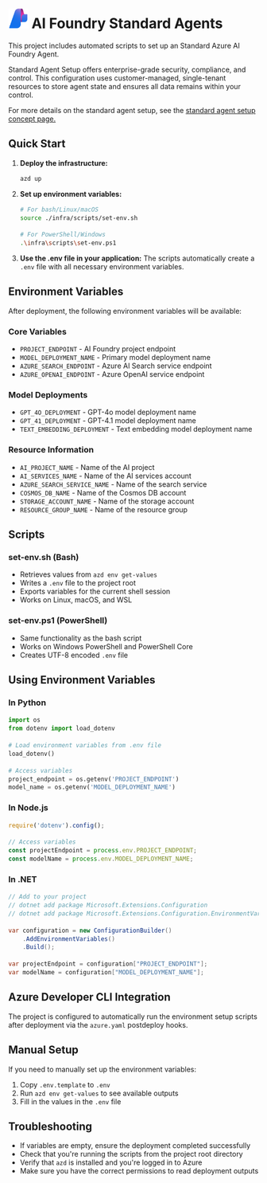 # <img src="./utils/media/ai-foundry.png" alt="Azure Foundry" style="width:40px;height:40px;"/> AI Foundry Standard Agents

This project includes automated scripts to set up an Standard Azure AI Foundry Agent.

Standard Agent Setup offers enterprise-grade security, compliance, and control. This configuration uses customer-managed, single-tenant resources to store agent state and ensures all data remains within your control.

For more details on the standard agent setup, see the [standard agent setup concept page.](https://learn.microsoft.com/en-us/azure/ai-services/agents/concepts/standard-agent-setup)

## Quick Start

1. **Deploy the infrastructure:**
   ```bash
   azd up
   ```

2. **Set up environment variables:**
   ```bash
   # For bash/Linux/macOS
   source ./infra/scripts/set-env.sh
   
   # For PowerShell/Windows
   .\infra\scripts\set-env.ps1
   ```

3. **Use the .env file in your application:**
   The scripts automatically create a `.env` file with all necessary environment variables.

## Environment Variables

After deployment, the following environment variables will be available:

### Core Variables
- `PROJECT_ENDPOINT` - AI Foundry project endpoint
- `MODEL_DEPLOYMENT_NAME` - Primary model deployment name
- `AZURE_SEARCH_ENDPOINT` - Azure AI Search service endpoint
- `AZURE_OPENAI_ENDPOINT` - Azure OpenAI service endpoint

### Model Deployments
- `GPT_4O_DEPLOYMENT` - GPT-4o model deployment name
- `GPT_41_DEPLOYMENT` - GPT-4.1 model deployment name  
- `TEXT_EMBEDDING_DEPLOYMENT` - Text embedding model deployment name

### Resource Information
- `AI_PROJECT_NAME` - Name of the AI project
- `AI_SERVICES_NAME` - Name of the AI services account
- `AZURE_SEARCH_SERVICE_NAME` - Name of the search service
- `COSMOS_DB_NAME` - Name of the Cosmos DB account
- `STORAGE_ACCOUNT_NAME` - Name of the storage account
- `RESOURCE_GROUP_NAME` - Name of the resource group

## Scripts

### set-env.sh (Bash)
- Retrieves values from `azd env get-values`
- Writes a `.env` file to the project root
- Exports variables for the current shell session
- Works on Linux, macOS, and WSL

### set-env.ps1 (PowerShell)
- Same functionality as the bash script
- Works on Windows PowerShell and PowerShell Core
- Creates UTF-8 encoded `.env` file

## Using Environment Variables

### In Python
```python
import os
from dotenv import load_dotenv

# Load environment variables from .env file
load_dotenv()

# Access variables
project_endpoint = os.getenv('PROJECT_ENDPOINT')
model_name = os.getenv('MODEL_DEPLOYMENT_NAME')
```

### In Node.js
```javascript
require('dotenv').config();

// Access variables
const projectEndpoint = process.env.PROJECT_ENDPOINT;
const modelName = process.env.MODEL_DEPLOYMENT_NAME;
```

### In .NET
```csharp
// Add to your project
// dotnet add package Microsoft.Extensions.Configuration
// dotnet add package Microsoft.Extensions.Configuration.EnvironmentVariables

var configuration = new ConfigurationBuilder()
    .AddEnvironmentVariables()
    .Build();

var projectEndpoint = configuration["PROJECT_ENDPOINT"];
var modelName = configuration["MODEL_DEPLOYMENT_NAME"];
```

## Azure Developer CLI Integration

The project is configured to automatically run the environment setup scripts after deployment via the `azure.yaml` postdeploy hooks.

## Manual Setup

If you need to manually set up the environment variables:

1. Copy `.env.template` to `.env`
2. Run `azd env get-values` to see available outputs
3. Fill in the values in the `.env` file

## Troubleshooting

- If variables are empty, ensure the deployment completed successfully
- Check that you're running the scripts from the project root directory
- Verify that `azd` is installed and you're logged in to Azure
- Make sure you have the correct permissions to read deployment outputs
